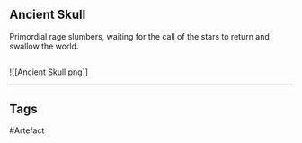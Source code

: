 ## Ancient Skull
Primordial rage slumbers, waiting for the call of the stars to return and swallow the world.
## 
![[Ancient Skull.png]]

---
## Tags
#Artefact